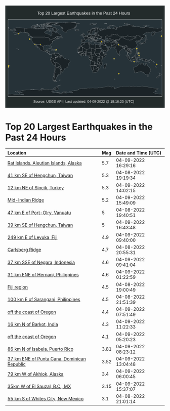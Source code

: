 ![Map](./map.png)

# Top 20 Largest Earthquakes in the Past 24 Hours

| Location | Mag | Date and Time (UTC) |
|:---|:---|:---|
| [Rat Islands, Aleutian Islands, Alaska](https://earthquake.usgs.gov/earthquakes/eventpage/us7000h0x9) | 5.7 | 04-09-2022 16:29:16 |
| [41 km SE of Hengchun, Taiwan](https://earthquake.usgs.gov/earthquakes/eventpage/us7000h0sq) | 5.3 | 04-08-2022 19:19:34 |
| [12 km NE of Sincik, Turkey](https://earthquake.usgs.gov/earthquakes/eventpage/us7000h0wh) | 5.3 | 04-09-2022 14:02:15 |
| [Mid-Indian Ridge](https://earthquake.usgs.gov/earthquakes/eventpage/us7000h0x2) | 5.2 | 04-09-2022 15:49:09 |
| [47 km E of Port-Olry, Vanuatu](https://earthquake.usgs.gov/earthquakes/eventpage/us7000h0su) | 5 | 04-08-2022 19:40:51 |
| [39 km SE of Hengchun, Taiwan](https://earthquake.usgs.gov/earthquakes/eventpage/us7000h0xd) | 5 | 04-09-2022 16:43:48 |
| [249 km E of Levuka, Fiji](https://earthquake.usgs.gov/earthquakes/eventpage/us7000h0vs) | 4.9 | 04-09-2022 09:40:00 |
| [Carlsberg Ridge](https://earthquake.usgs.gov/earthquakes/eventpage/us7000h0th) | 4.7 | 04-08-2022 20:55:31 |
| [37 km SSE of Negara, Indonesia](https://earthquake.usgs.gov/earthquakes/eventpage/us7000h0vq) | 4.6 | 04-09-2022 09:41:04 |
| [31 km ENE of Hernani, Philippines](https://earthquake.usgs.gov/earthquakes/eventpage/us7000h0uh) | 4.6 | 04-09-2022 01:22:59 |
| [Fiji region](https://earthquake.usgs.gov/earthquakes/eventpage/us7000h0sj) | 4.5 | 04-08-2022 19:00:49 |
| [100 km E of Sarangani, Philippines](https://earthquake.usgs.gov/earthquakes/eventpage/us7000h0tr) | 4.5 | 04-08-2022 21:51:39 |
| [off the coast of Oregon](https://earthquake.usgs.gov/earthquakes/eventpage/us7000h0vb) | 4.4 | 04-09-2022 07:51:49 |
| [16 km N of Barkot, India](https://earthquake.usgs.gov/earthquakes/eventpage/us7000h0w1) | 4.3 | 04-09-2022 11:22:33 |
| [off the coast of Oregon](https://earthquake.usgs.gov/earthquakes/eventpage/us7000h0uz) | 4.1 | 04-09-2022 05:20:23 |
| [86 km N of Isabela, Puerto Rico](https://earthquake.usgs.gov/earthquakes/eventpage/pr2022099000) | 3.81 | 04-09-2022 08:23:12 |
| [37 km ENE of Punta Cana, Dominican Republic](https://earthquake.usgs.gov/earthquakes/eventpage/pr2022099001) | 3.52 | 04-09-2022 13:04:48 |
| [79 km W of Akhiok, Alaska](https://earthquake.usgs.gov/earthquakes/eventpage/ak0224jts20l) | 3.4 | 04-09-2022 06:00:45 |
| [35km W of El Sauzal, B.C., MX](https://earthquake.usgs.gov/earthquakes/eventpage/ci39989439) | 3.15 | 04-09-2022 15:37:07 |
| [55 km S of Whites City, New Mexico](https://earthquake.usgs.gov/earthquakes/eventpage/tx2022gwvk) | 3.1 | 04-08-2022 21:01:14 |
